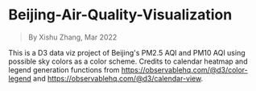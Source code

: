# Beijing-Air-Quality-Visualization
> By Xishu Zhang, Mar 2022

This is a D3 data viz project of Beijing's PM2.5 AQI and PM10 AQI using possible sky colors as a color scheme.
Credits to calendar heatmap and legend generation functions from https://observablehq.com/@d3/color-legend and https://observablehq.com/@d3/calendar-view.

